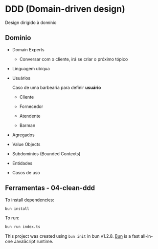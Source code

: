 # DDD (Domain-driven design)



Design dirigido à domínio



## Domínio



- Domain Experts
  
  - Conversar com o cliente, irá se criar o próximo tópico

- Linguagem ubíqua



- Usuários
  
  Caso de uma barbearia para definir **usuário**
  
  - Cliente
  
  - Fornecedor
  
  - Atendente
  
  - Barman



- Agregados

- Value Objects

- Subdomínios (Bounded Contexts)

- Entidades

- Casos de uso


## Ferramentas - 04-clean-ddd

To install dependencies:

```bash
bun install
```

To run:

```bash
bun run index.ts
```

This project was created using `bun init` in bun v1.2.8. [Bun](https://bun.sh) is a fast all-in-one JavaScript runtime.
